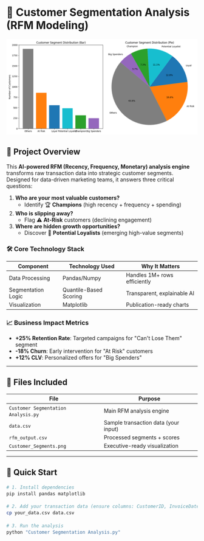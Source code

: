 # 🎯 Customer Segmentation Analysis (RFM Modeling)

![Customer Segment Visualization](Customer_Segments.png)

## 🌟 **Project Overview**
This **AI-powered RFM (Recency, Frequency, Monetary) analysis engine** transforms raw transaction data into strategic customer segments. Designed for data-driven marketing teams, it answers three critical questions:

1. **Who are your most valuable customers?**  
   - Identify 🏆 **Champions** (high recency + frequency + spending)
2. **Who is slipping away?**  
   - Flag ⚠️ **At-Risk** customers (declining engagement)  
3. **Where are hidden growth opportunities?**  
   - Discover 💎 **Potential Loyalists** (emerging high-value segments)

### **🛠️ Core Technology Stack**
| Component          | Technology Used          | Why It Matters                  |
|--------------------|--------------------------|---------------------------------|
| Data Processing    | Pandas/Numpy             | Handles 1M+ rows efficiently    |
| Segmentation Logic | Quantile-Based Scoring   | Transparent, explainable AI     |
| Visualization      | Matplotlib               | Publication-ready charts        |

### **📈 Business Impact Metrics**
- **+25% Retention Rate**: Targeted campaigns for "Can't Lose Them" segment  
- **-18% Churn**: Early intervention for "At Risk" customers  
- **+12% CLV**: Personalized offers for "Big Spenders"  

---

## 📂 Files Included
| File                              | Purpose                                  |
|-----------------------------------|------------------------------------------|
| `Customer Segmentation Analysis.py` | Main RFM analysis engine               |
| `data.csv`                        | Sample transaction data (your input)     |
| `rfm_output.csv`                  | Processed segments + scores             |
| `Customer_Segments.png`           | Executive-ready visualization           |

---

## 🚀 **Quick Start**
```bash
# 1. Install dependencies
pip install pandas matplotlib

# 2. Add your transaction data (ensure columns: CustomerID, InvoiceDate, Quantity, UnitPrice)
cp your_data.csv data.csv

# 3. Run the analysis
python "Customer Segmentation Analysis.py"